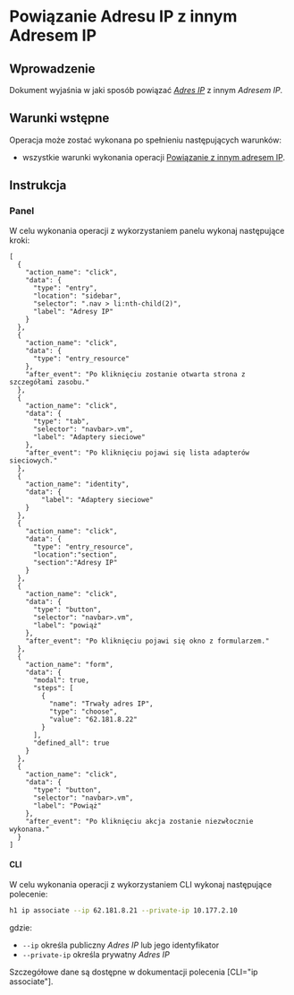 # Powiązanie Adresu IP z innym Adresem IP

## Wprowadzenie

Dokument wyjaśnia w jaki sposób powiązać *[Adres IP](/resource/networking/ip-address.md)* z innym *Adresem IP*.

## Warunki wstępne

Operacja może zostać wykonana po spełnieniu następujących warunków:

* wszystkie warunki wykonania operacji [Powiązanie z innym adresem IP](/resource/networking/ip-address.md).

## Instrukcja

### Panel

W celu wykonania operacji z wykorzystaniem panelu wykonaj następujące kroki:
 
```guide
[
  {
    "action_name": "click",
    "data": {
      "type": "entry",
      "location": "sidebar",
      "selector": ".nav > li:nth-child(2)",
      "label": "Adresy IP"
    }
  },
  {
    "action_name": "click",
    "data": {
      "type": "entry_resource"
    },
    "after_event": "Po kliknięciu zostanie otwarta strona z szczegółami zasobu."
  },
  {
    "action_name": "click",
    "data": {
      "type": "tab",
      "selector": "navbar>.vm",
      "label": "Adaptery sieciowe"
    },
    "after_event": "Po kliknięciu pojawi się lista adapterów sieciowych."
  },
  {
    "action_name": "identity",
    "data": {
        "label": "Adaptery sieciowe"
    }
  },
  {
    "action_name": "click",
    "data": {
      "type": "entry_resource",
      "location":"section",
      "section":"Adresy IP"
    }
  },
  {
    "action_name": "click",
    "data": {
      "type": "button",
      "selector": "navbar>.vm",
      "label": "powiąż"
    },
    "after_event": "Po kliknięciu pojawi się okno z formularzem."
  },
  {
    "action_name": "form",
    "data": {
      "modal": true,
      "steps": [
        {
          "name": "Trwały adres IP",
          "type": "choose",
          "value": "62.181.8.22"
        }
      ],
      "defined_all": true
    }
  },
  {
    "action_name": "click",
    "data": {
      "type": "button",
      "selector": "navbar>.vm",
      "label": "Powiąż"
    },
    "after_event": "Po kliknięciu akcja zostanie niezwłocznie wykonana."
  }
]
```

#### CLI

W celu wykonania operacji z wykorzystaniem CLI wykonaj następujące polecenie:

```bash
h1 ip associate --ip 62.181.8.21 --private-ip 10.177.2.10
```

gdzie:

 * ```--ip``` określa publiczny *Adres IP* lub jego identyfikator
 * ```--private-ip``` określa prywatny *Adres IP*

Szczegółowe dane są dostępne w dokumentacji polecenia [CLI="ip associate"].